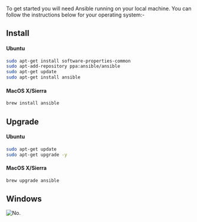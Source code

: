 To get started you will need Ansible running on your local machine. You can follow the instructions below for your operating system:-

## Install

#### Ubuntu

```bash
sudo apt-get install software-properties-common
sudo apt-add-repository ppa:ansible/ansible
sudo apt-get update
sudo apt-get install ansible
```

#### MacOS X/Sierra

```bash
brew install ansible
```

## Upgrade

#### Ubuntu

```bash
sudo apt-get update
sudo apt-get upgrade -y
```

#### MacOS X/Sierra

```bash
brew upgrade ansible
```

## Windows
![No.](https://i.pinimg.com/736x/16/a4/ec/16a4ec140794f2c39127d29ff9311214--funny-cats-funny-shit.jpg "No.")